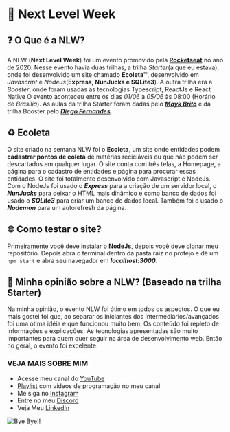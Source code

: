 # 🚀 Next Level Week

## ❓ O Que é a NLW?
A NLW (**Next Level Week**) foi um evento promovido pela **[Rocketseat](https://youtube.com/rocketseat)** no ano de 2020. Nesse evento havia duas trilhas, a trilha _Starter_(a que eu estava), onde foi desenvolvido um site chamado **Ecoleta™**, desenvolvido em _Javascript_ e _NodeJs_(**Express, NunJucks e SQLite3**). A outra trilha era a _Booster_, onde foram usadas as tecnologias Typescript, ReactJs e React Native
O evento aconteceu entre os dias _01/06_ a _05/06_ às 08:00 (Horário de _Brasília_). As aulas da trilha Starter foram dadas pelo ***[Mayk Brito](https://github.com/maykbrito)*** e da trilha Booster pelo ***[Diego Fernandes](https://github.com/diego3g)***.

## ♻️ Ecoleta
O site criado na semana NLW foi o **Ecoleta**, um site onde entidades podem **cadastrar pontos de coleta** de matérias recicláveis ou que não podem ser descartados em qualquer lugar. O site conta com três telas, a Homepage, a página para o cadastro de entidades e página para procurar essas entidades. O site foi totalmente desenvolvido com Javascript e NodeJs. Com o NodeJs foi usado o ***Express*** para a criação de um servidor local,
o ***NunJucks*** para deixar o HTML mais dinâmico e como banco de dados foi usado o ***SQLite3*** para criar um banco de dados local. Também foi o usado o ***Nodemon*** para um autorefresh da página.

## 🌐 Como testar o site?
Primeiramente você deve instalar o **[NodeJs](https://nodejs.org)**, depois você deve clonar meu repositório. Depois abra o terminal dentro da pasta raiz no protejo e dê um ```npm start``` e abra seu navegador em ***localhost:3000***.

## 🙂 Minha opinião sobre a NLW? (Baseado na trilha Starter)
Na minha opinião, o evento NLW foi ótimo em todos os aspectos. O que eu mais gostei foi que, ao separar os iniciantes dos intermediários/avançados foi uma ótima idéia e que funcionou muito bem. Os conteúdo foi repleto de informações e explicações. As tecnologias apresentadas são muito importantes para quem quer seguir na área de desenvolvimento web. Então no geral, o evento foi excelente.


### VEJA MAIS SOBRE MIM

 * Acesse meu canal do [YouTube](https://youtube.com/gamesantos)
 * [Playlist](https://www.youtube.com/playlist?list=PLgjMn24Q0KieV-qjUQuhPn4DWmU5DUsAJ) com vídeos de programação no meu canal 
 * Me siga no [Instagram](https://instagram.com/pedro_henriquebraga)
 * Entre no meu [Discord](https://discord.gg/626zVxa)
 * Veja Meu [LinkedIn](https://www.linkedin.com/in/pedro-henrique-3214251a4)

![Bye Bye!!](https://user-images.githubusercontent.com/62728884/78843508-576f5680-79d9-11ea-9f55-b618848ae94d.gif)
